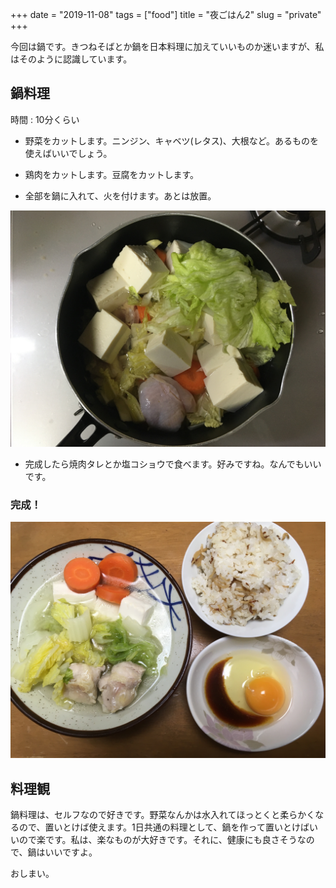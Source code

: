 +++
date = "2019-11-08"
tags = ["food"]
title = "夜ごはん2"
slug = "private"
+++

今回は鍋です。きつねそばとか鍋を日本料理に加えていいものか迷いますが、私はそのように認識しています。

## 鍋料理

時間 : 10分くらい

- 野菜をカットします。ニンジン、キャベツ(レタス)、大根など。あるものを使えばいいでしょう。

- 鶏肉をカットします。豆腐をカットします。

- 全部を鍋に入れて、火を付けます。あとは放置。

![](https://raw.githubusercontent.com/syui/img/master/old/private_ryouri_2019-11-06223936.jpg)

- 完成したら焼肉タレとか塩コショウで食べます。好みですね。なんでもいいです。

### 完成！

![](https://raw.githubusercontent.com/syui/img/master/old/private_ryouri_2019-11-06225009.jpg)

## 料理観

鍋料理は、セルフなので好きです。野菜なんかは水入れてほっとくと柔らかくなるので、置いとけば使えます。1日共通の料理として、鍋を作って置いとけばいいので楽です。私は、楽なものが大好きです。それに、健康にも良さそうなので、鍋はいいですよ。

おしまい。
